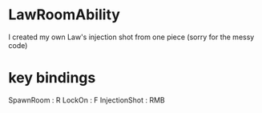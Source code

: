 # LawRoomAbility
 I created my own Law's injection shot from one piece (sorry for the messy code)

# key bindings

SpawnRoom : R
LockOn : F
InjectionShot : RMB
